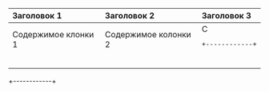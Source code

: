 |Заголовок 1|Заголовок 2|Заголовок 3|
|:----------|:-----------|:----------|
|Содержимое клонки 1| Содержимое колонки 2| С<pre>+------------+
|            |
|            |
|            |
|            |
+------------+</pre>
